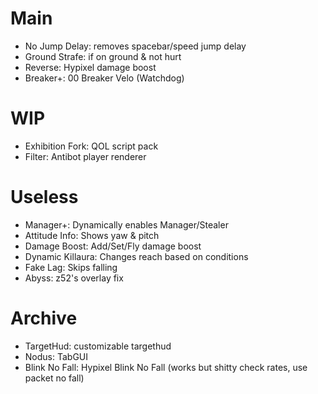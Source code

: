 # Main
 - No Jump Delay: removes spacebar/speed jump delay
 - Ground Strafe: if on ground & not hurt
 - Reverse: Hypixel damage boost
 - Breaker+: 00 Breaker Velo (Watchdog)
# WIP
 - Exhibition Fork: QOL script pack
 - Filter: Antibot player renderer
# Useless
 - Manager+: Dynamically enables Manager/Stealer
 - Attitude Info: Shows yaw & pitch
 - Damage Boost: Add/Set/Fly damage boost
 - Dynamic Killaura: Changes reach based on conditions
 - Fake Lag: Skips falling
 - Abyss: z52's overlay fix
# Archive
 - TargetHud: customizable targethud
 - Nodus: TabGUI
 - Blink No Fall: Hypixel Blink No Fall (works but shitty check rates, use packet no fall)

